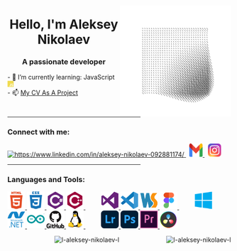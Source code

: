 <body>
    <p>
        <img align="right" src="/ICONS/AVA.gif" alt="ava" height="250px" width="250px">
    </p>
    <h1 align="center">Hello, I'm Aleksey Nikolaev</h1>
    <h3 align="center">A passionate developer</h3>
    <p>
        - 🌱 I’m currently learning: JavaScript
        <img src="ICONS/JS.svg" alt="JavaScript" height="14" width="14"/>
        <br>
        - 📫 <a href="https://l-aleksey-nikolaev-l.github.io/CV">My CV As A Project</a>
    </p>
    <hr align="left" width="300px">
    <h3>Connect with me:</h3>
    <p>
        <a href="https://linkedin.com/in/https://www.linkedin.com/in/aleksey-nikolaev-092881174/" target="blank">
            <img src="https://raw.githubusercontent.com/rahuldkjain/github-profile-readme-generator/master/src/images/icons/Social/linked-in-alt.svg"
                 alt="https://www.linkedin.com/in/aleksey-nikolaev-092881174/" height="30" width="30" />
        </a>&nbsp;
        <a href="mailto:senatorfirst1@gmail.com" target="_blank">
            <img src="/ICONS/Gmail.svg" alt="Gmail" height="30" width="30">
        </a>&nbsp;
        <a href="https://www.instagram.com/mister.nikolson/" target="_blank">
            <img src="/ICONS/Insta.svg" alt="Instagram" height="30" width="30"/>
        </a>
    </p>
    <hr align="left" width="300px">
    <h3>Languages and Tools:</h3>
    <p>
        <a href="https://www.w3.org/html/" target="_blank" rel="noreferrer">
            <img src="/ICONS/HTML5.svg" alt="html5" width="40" height="40"/>
        </a>
        <a href="https://www.w3schools.com/css/" target="_blank" rel="noreferrer">
            <img src="/ICONS/CSS3.svg" alt="css3" width="40" height="40"/>
        </a>
        <a href="https://www.w3schools.com/cs/" target="_blank" rel="noreferrer">
            <img src="/ICONS/CCharp.svg" alt="csharp" width="40" height="40"/>
        </a>
        <a href="https://www.w3schools.com/cpp/" target="_blank" rel="noreferrer">
            <img src="/ICONS/CPP.svg" alt="cplusplus" width="40" height="40"/>
        </a>
        &#160;&#160;&#160;&#160;&#160;&#160;&#160;&#160;
        <a href="https://visualstudio.microsoft.com/" target="_blank" rel="noreferrer">
            <img src="/ICONS/VS.svg" alt="c" width="40" height="40"/>
        </a>
        <a href="https://code.visualstudio.com/" target="_blank" rel="noreferrer">
            <img src="/ICONS/VSCode.svg" alt="c" width="40" height="40"/>
        </a>
        <a href="https://www.jetbrains.com/webstorm/" target="_blank" rel="noreferrer">
            <img src="/ICONS/WebStorm.svg" alt="c" width="40" height="40"/>
        </a>
        <a href="https://www.figma.com/" target="_blank" rel="noreferrer">
            <img src="/ICONS/Figma.svg" alt="c" width="40" height="40"/>
        </a>
        &#160;&#160;&#160;&#160;&#160;&#160;&#160;&#160;
        <a href="https://www.microsoft.com/en-us/windows" target="_blank" rel="noreferrer">
            <img src="/ICONS/Windows.svg" alt="Windows" width="40" height="40" />
        </a>
        <a href="https://dotnet.microsoft.com/" target="_blank" rel="noreferrer">
            <img src="/ICONS/DotNet.svg" alt="dotnet" width="40" height="40" />
        </a>
        <a href="https://www.arduino.cc/" target="_blank" rel="noreferrer">
            <img src="/ICONS/Arduino.svg" alt="arduino" width="40" height="40" />
        </a>
        <a href="https://github.com/l-Aleksey-Nikolaev-l/" target="_blank" rel="noreferrer">
            <img src="/ICONS/GitHub.svg" alt="git" width="40" height="40" />
        </a>
        <a href="https://www.linux.org/" target="_blank" rel="noreferrer">
            <img src="/ICONS/Linux.svg" alt="linux" width="40" height="40" />
        </a>
        &#160;&#160;&#160;&#160;&#160;&#160;&#160;&#160;
        <a href="https://lightroom.adobe.com/" target="_blank" rel="noreferrer">
            <img src="/ICONS/LR.svg" alt="LightRoom" width="40" height="40" />
        </a>
        <a href="https://www.photoshop.com/en" target="_blank" rel="noreferrer">
            <img src="/ICONS/PS.svg" alt="photoshop" width="40" height="40" />
        </a>
        <a href="https://www.adobe.com/products/premiere.html" target="_blank" rel="noreferrer">
            <img src="/ICONS/PR.svg" alt="Premiere Pro" width="40" height="40" />
        </a>
        <a href="https://www.blackmagicdesign.com/products/davinciresolve" target="_blank" rel="noreferrer">
            <img src="/ICONS/DaVinci.svg" alt="DaVinci Resolve" width="40" height="40" />
        </a>
    </p>
    <p>
        <img align="right" height="155" src="https://github-readme-streak-stats.herokuapp.com/?user=l-aleksey-nikolaev-l&" alt="l-aleksey-nikolaev-l" />
    </p>
    <p align="center">
        <img height="155" src="https://github-readme-stats.vercel.app/api/top-langs?username=l-aleksey-nikolaev-l&show_icons=true&locale=en&layout=compact" alt="l-aleksey-nikolaev-l" />
    </p>
</body>
